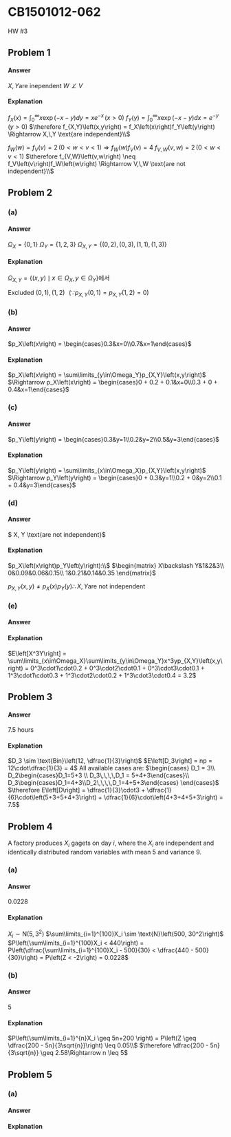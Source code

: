 # CB1501012-062

HW #3

## Problem 1

#### Answer

$X, Y \text{are inependent}$
$W\not\perp V$

#### Explanation

$f_X\left(x\right) = \int_0^{\infty}x\exp\left(-x-y\right)dy = xe^{-x}\,\left(x>0\right)$
$f_Y\left(y\right) = \int_0^{\infty}x\exp\left(-x-y\right)dx = e^{-y}\,\left(y>0\right)$
$\therefore f_{X,Y}\left(x,y\right) = f_X\left(x\right)f_Y\left(y\right) \Rightarrow X,\,Y \text{are independent}\\$

$f_W\left(w\right) = f_V\left(v\right) = 2\,\left(0<w<v<1\right) \Rightarrow f_W\left(w\right)f_V\left(v\right) = 4$
$f_{V,W}\left(v,w\right) = 2\,\left(0<w<v<1\right)$
$\therefore f_{V,W}\left(v,w\right) \neq f_V\left(v\right)f_W\left(w\right) \Rightarrow V,\,W \text{are not independent}\\$

## Problem 2

### (a)

#### Answer

$\Omega_X = \{0, 1\}$
$\Omega_Y = \{1, 2, 3\}$
$\Omega_{X, Y} = \{(0, 2), (0, 3), (1, 1), (1, 3)\}$

#### Explanation

$\Omega_{X, Y} = \{(x, y) \mid x \in \Omega_X, y \in \Omega_Y\}$에서

$\text{Excluded }\left(0, 1\right), \left(1, 2\right)\,\,\,\,\left(\because p_{X,Y}\left(0,1\right) = p_{X,Y}\left(1,2\right) = 0\right)$

### (b)

#### Answer

$p_X\left(x\right) = \begin{cases}0.3&x=0\\0.7&x=1\end{cases}$

#### Explanation

$p_X\left(x\right) = \sum\limits_{y\in\Omega_Y}p_{X,Y}\left(x,y\right)$
$\Rightarrow p_X\left(x\right) = \begin{cases}0 + 0.2 + 0.1&x=0\\0.3 + 0 + 0.4&x=1\end{cases}$

### (c)

#### Answer

$p_Y\left(y\right) = \begin{cases}0.3&y=1\\0.2&y=2\\0.5&y=3\end{cases}$

#### Explanation

$p_Y\left(y\right) = \sum\limits_{x\in\Omega_X}p_{X,Y}\left(x,y\right)$
$\Rightarrow p_Y\left(y\right) = \begin{cases}0 + 0.3&y=1\\0.2 + 0&y=2\\0.1 + 0.4&y=3\end{cases}$

### (d)

#### Answer

$ X, Y \text{are not independent}$

#### Explanation

$p_X\left(x\right)p_Y\left(y\right):\\$
$\begin{matrix}
  X\backslash Y&1&2&3\\
  0&0.09&0.06&0.15\\
  1&0.21&0.14&0.35
\end{matrix}$

$p_{X,Y}\left(x,y\right) \neq p_X\left(x\right)p_Y\left(y\right)\therefore X, Y \text{are not independent}$

### (e)

#### Answer

#### Explanation

$E\left[X^3Y\right] = \sum\limits_{x\in\Omega_X}\sum\limits_{y\in\Omega_Y}x^3yp_{X,Y}\left(x,y\right) = 0^3\cdot1\cdot0.2 + 0^3\cdot2\cdot0.1 + 0^3\cdot3\cdot0.1 + 1^3\cdot1\cdot0.3 + 1^3\cdot2\cdot0.2 + 1^3\cdot3\cdot0.4 = 3.2$

## Problem 3

#### Answer

$7.5\text{ hours}$

#### Explanation

$D_3 \sim \text{Bin}\left(12, \dfrac{1}{3}\right)$
$E\left[D_3\right] = np = 12\cdot\dfrac{1}{3} = 4$
$\text{All available cases are:}$
$\begin{cases}
  D_1 = 3\\
  D_2\begin{cases}D_1=5+3 \\ D_3\,\,\,\,D_1 = 5+4+3\end{cases}\\
  D_3\begin{cases}D_1=4+3\\D_2\,\,\,\,D_1=4+5+3\end{cases}
\end{cases}$
$\therefore E\left[D\right] = \dfrac{1}{3}\cdot3 + \dfrac{1}{6}\cdot\left(5+3+5+4+3\right) + \dfrac{1}{6}\cdot\left(4+3+4+5+3\right) = 7.5$

## Problem 4

A factory produces $X_i$ gagets on day $i$, where the $X_i$ are independent and identically distributed random variables with mean 5 and variance 9.
### (a)

#### Answer

$0.0228$

#### Explanation

$X_i \sim \text{N}\left(5, 3^2\right)$
$\sum\limits_{i=1}^{100}X_i \sim \text{N}\left(500, 30^2\right)$
$P\left(\sum\limits_{i=1}^{100}X_i < 440\right) = P\left(\dfrac{\sum\limits_{i=1}^{100}X_i - 500}{30} < \dfrac{440 - 500}{30}\right) = P\left(Z < -2\right) = 0.0228$

### (b)

#### Answer

$5$

#### Explanation

$P\left(\sum\limits_{i=1}^{n}X_i \geq 5n+200 \right) = P\left(Z \geq \dfrac{200 - 5n}{3\sqrt{n}}\right) \leq 0.05\\$
$\therefore \dfrac{200 - 5n}{3\sqrt{n}} \geq 2.58\Rightarrow n \leq 5$

## Problem 5

### (a)

#### Answer



#### Explanation  